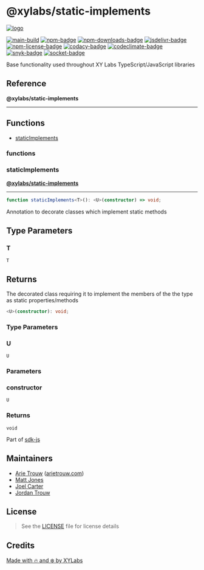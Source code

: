 # @xylabs/static-implements

[![logo][]](https://xylabs.com)

[![main-build][]][main-build-link]
[![npm-badge][]][npm-link]
[![npm-downloads-badge][]][npm-link]
[![jsdelivr-badge][]][jsdelivr-link]
[![npm-license-badge][]](LICENSE)
[![codacy-badge][]][codacy-link]
[![codeclimate-badge][]][codeclimate-link]
[![snyk-badge][]][snyk-link]
[![socket-badge][]][socket-link]


Base functionality used throughout XY Labs TypeScript/JavaScript libraries

## Reference

**@xylabs/static-implements**

***

## Functions

- [staticImplements](#functions/staticImplements)

### functions

  ### <a id="staticImplements"></a>staticImplements

[**@xylabs/static-implements**](#../README)

***

```ts
function staticImplements<T>(): <U>(constructor) => void;
```

Annotation to decorate classes which implement static methods

## Type Parameters

### T

`T`

## Returns

The decorated class requiring it to implement
the members of the the type as static properties/methods

```ts
<U>(constructor): void;
```

### Type Parameters

### U

`U`

### Parameters

### constructor

`U`

### Returns

`void`


Part of [sdk-js](https://www.npmjs.com/package/@xyo-network/sdk-js)

## Maintainers

-   [Arie Trouw](https://github.com/arietrouw) ([arietrouw.com](https://arietrouw.com))
-   [Matt Jones](https://github.com/jonesmac)
-   [Joel Carter](https://github.com/JoelBCarter)
-   [Jordan Trouw](https://github.com/jordantrouw)

## License

> See the [LICENSE](LICENSE) file for license details

## Credits

[Made with 🔥 and ❄️ by XYLabs](https://xylabs.com)

[logo]: https://cdn.xy.company/img/brand/XYPersistentCompany_Logo_Icon_Colored.svg

[main-build]: https://github.com/xylabs/sdk-js/actions/workflows/build.yml/badge.svg
[main-build-link]: https://github.com/xylabs/sdk-js/actions/workflows/build.yml
[npm-badge]: https://img.shields.io/npm/v/@xylabs/static-implements.svg
[npm-link]: https://www.npmjs.com/package/@xylabs/static-implements
[codacy-badge]: https://app.codacy.com/project/badge/Grade/c8e15e14f37741c18cfb47ac7245c698
[codacy-link]: https://www.codacy.com/gh/xylabs/sdk-js/dashboard?utm_source=github.com&utm_medium=referral&utm_content=xylabs/sdk-js&utm_campaign=Badge_Grade
[codeclimate-badge]: https://api.codeclimate.com/v1/badges/c5eb068f806f0b047ea7/maintainability
[codeclimate-link]: https://codeclimate.com/github/xylabs/sdk-js/maintainability
[snyk-badge]: https://snyk.io/test/github/xylabs/sdk-js/badge.svg?targetFile=package.json
[snyk-link]: https://snyk.io/test/github/xylabs/sdk-js?targetFile=package.json

[npm-downloads-badge]: https://img.shields.io/npm/dw/@xylabs/static-implements
[npm-license-badge]: https://img.shields.io/npm/l/@xylabs/static-implements

[jsdelivr-badge]: https://data.jsdelivr.com/v1/package/npm/@xylabs/static-implements/badge
[jsdelivr-link]: https://www.jsdelivr.com/package/npm/@xylabs/static-implements

[socket-badge]: https://socket.dev/api/badge/npm/package/@xylabs/static-implements
[socket-link]: https://socket.dev/npm/package/@xylabs/static-implements